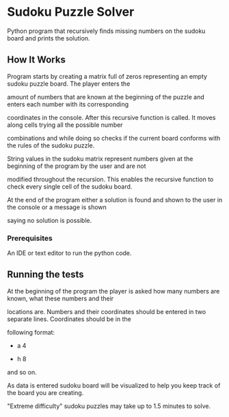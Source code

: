 # Sudoku Puzzle Solver

Python program that recursively finds missing numbers on the sudoku board and prints the solution.

## How It Works

Program starts by creating a matrix full of zeros representing an empty sudoku puzzle board. The player enters the

amount of numbers that are known at the beginning of the puzzle and enters each number with its corresponding

coordinates in the console. After this recursive function is called. It moves along cells trying all the possible number

combinations and while doing so checks if the current board conforms with the rules of the sudoku puzzle.

String values in the sudoku matrix represent numbers given at the beginning of the program by the user and are not

modified throughout the recursion. This enables the recursive function to check every single cell of the sudoku board.

At the end of the program either a solution is found and shown to the user in the console or a message is shown

saying no solution is possible.

### Prerequisites

An IDE or text editor to run the python code.

## Running the tests

At the beginning of the program the player is asked how many numbers are known, what these numbers and their

locations are. Numbers and their coordinates should be entered in two separate lines. Coordinates should be in the

following format:

- a 4

- h 8

and so on.

As data is entered sudoku board will be visualized to help you keep track of the board you are creating.

"Extreme difficulty" sudoku puzzles may take up to 1.5 minutes to solve.
